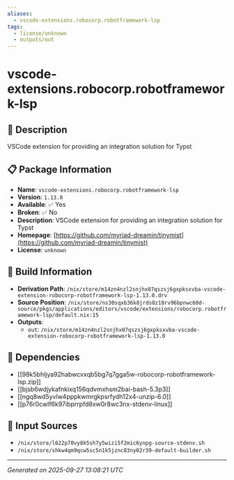 ```yaml
---
aliases:
  - vscode-extensions.robocorp.robotframework-lsp
tags:
  - license/unknown
  - outputs/out
---
```


# vscode-extensions.robocorp.robotframework-lsp

## 📝 Description

VSCode extension for providing an integration solution for Typst

## 📋 Package Information

- **Name**: `vscode-extensions.robocorp.robotframework-lsp`
- **Version**: `1.13.0`
- **Available**: ✅ Yes
- **Broken**: ✅ No
- **Description**: VSCode extension for providing an integration solution for Typst
- **Homepage**: [https://github.com/myriad-dreamin/tinymist](https://github.com/myriad-dreamin/tinymist)
- **License**: `unknown`

## 🔧 Build Information

- **Derivation Path**: `/nix/store/m14zn4nzl2snjhx07qszsj6gxpksxvba-vscode-extension-robocorp-robotframework-lsp-1.13.0.drv`
- **Source Position**: `/nix/store/ns30sqxb36k8jrds8z18rv96bpnwc60d-source/pkgs/applications/editors/vscode/extensions/robocorp.robotframework-lsp/default.nix:15`
- **Outputs**:
  - `out`:  `/nix/store/m14zn4nzl2snjhx07qszsj6gxpksxvba-vscode-extension-robocorp-robotframework-lsp-1.13.0`

## 🔗 Dependencies

- [[98k5bhljya92habwcvxqb5bg7q7gga5w-robocorp-robotframework-lsp.zip]]
- [[bjsb6wdjykafnkixq156qdvmxhsm2bai-bash-5.3p3]]
- [[ngq8wd5yvlw4pppkwmrgkpsrfydh12x4-unzip-6.0]]
- [[p76r0cwlf6k97ibprrpfd8xw0r8wc3nx-stdenv-linux]]

## 📁 Input Sources

- `/nix/store/l622p70vy8k5sh7y5wizi5f2mic6ynpg-source-stdenv.sh`
- `/nix/store/shkw4qm9qcw5sc5n1k5jznc83ny02r39-default-builder.sh`

---
*Generated on 2025-09-27 13:08:21 UTC*
